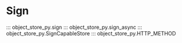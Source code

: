 # Sign

::: object_store_py.sign
::: object_store_py.sign_async
::: object_store_py.SignCapableStore
::: object_store_py.HTTP_METHOD
